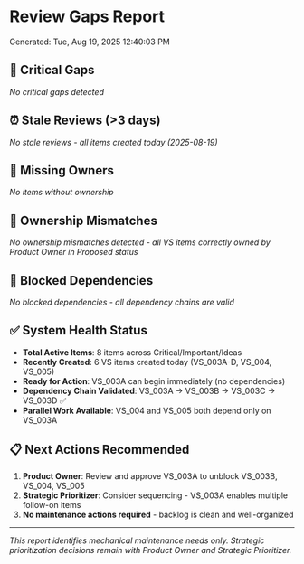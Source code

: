 # Review Gaps Report
Generated: Tue, Aug 19, 2025 12:40:03 PM

## 🚨 Critical Gaps
*No critical gaps detected*

## ⏰ Stale Reviews (>3 days)
*No stale reviews - all items created today (2025-08-19)*

## 👤 Missing Owners
*No items without ownership*

## 🔄 Ownership Mismatches  
*No ownership mismatches detected - all VS items correctly owned by Product Owner in Proposed status*

## 🚧 Blocked Dependencies
*No blocked dependencies - all dependency chains are valid*

## ✅ System Health Status
- **Total Active Items**: 8 items across Critical/Important/Ideas
- **Recently Created**: 6 VS items created today (VS_003A-D, VS_004, VS_005)
- **Ready for Action**: VS_003A can begin immediately (no dependencies)
- **Dependency Chain Validated**: VS_003A → VS_003B → VS_003C → VS_003D ✅
- **Parallel Work Available**: VS_004 and VS_005 both depend only on VS_003A

## 📋 Next Actions Recommended
1. **Product Owner**: Review and approve VS_003A to unblock VS_003B, VS_004, VS_005
2. **Strategic Prioritizer**: Consider sequencing - VS_003A enables multiple follow-on items
3. **No maintenance actions required** - backlog is clean and well-organized

---
*This report identifies mechanical maintenance needs only. Strategic prioritization decisions remain with Product Owner and Strategic Prioritizer.*